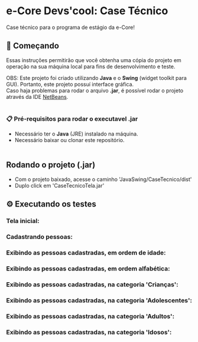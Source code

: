 # e-Core Devs'cool: Case Técnico

Case técnico para o programa de estágio da e-Core!

## 🚀 Começando

Essas instruções permitirão que você obtenha uma cópia do projeto em operação na sua máquina local para fins de desenvolvimento e teste.

OBS: Este projeto foi criado utilizando **Java** e o **Swing** (widget toolkit para GUI). Portanto, este projeto possuí interface gráfica. <br>
Caso haja problemas para rodar o arquivo **.jar**, é possível rodar o projeto através da IDE [NetBeans](https://netbeans.apache.org/).<br><br>

### 📋 Pré-requisitos para rodar o executavel .jar

* Necessário ter o **Java** (JRE) instalado na máquina.
* Necessário baixar ou clonar este repositório. <br><br>

## Rodando o projeto (.jar)

* Com o projeto baixado, acesse o caminho 'JavaSwing/CaseTecnico/dist'
* Duplo click em 'CaseTecnicoTela.jar'


## ⚙️ Executando os testes

### Tela inicial:



### Cadastrando pessoas:



### Exibindo as pessoas cadastradas, em ordem de idade:



### Exibindo as pessoas cadastradas, em ordem alfabética:



### Exibindo as pessoas cadastradas, na categoria 'Crianças':



### Exibindo as pessoas cadastradas, na categoria 'Adolescentes':



### Exibindo as pessoas cadastradas, na categoria 'Adultos':



### Exibindo as pessoas cadastradas, na categoria 'Idosos':
